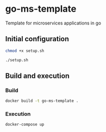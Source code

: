 # go-ms-template
Template for microservices applications in go

## Initial configuration

```bash
chmod +x setup.sh
```

```bash
./setup.sh
```

## Build and execution

### Build

```bash
docker build -t go-ms-template .
```

### Execution

```bash
docker-compose up
```

